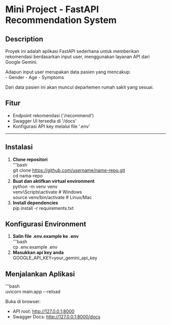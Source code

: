 # Mini Project - FastAPI Recommendation System

## Description
Proyek ini adalah aplikasi FastAPI sederhana untuk memberikan rekomendasi berdasarkan input user, menggunakan layanan API dari Google Gemini.

Adapun input user merupakan data pasien yang mencakup:  
    - Gender
    - Age
    - Symptoms

Dari data pasien ini akan muncul departemen rumah sakit yang sesuai.

## Fitur
- Endpoint rekomendasi ('/recommend')
- Swagger UI tersedia di '/docs'
- Konfigurasi API key melalui file '.env'

---

## Instalasi
1. **Clone repositori**  
    '''bash  
    git clone https://github.com/username/name-repo.git  
    cd nama-repo
2. **Buat dan aktifkan virtual environment**  
    python -m venv venv  
    venv\Scripts\activate       # Windows  
    source venv/bin/activate    # Linux/Mac
3. **Install dependencies**  
    pip install -r requirements.txt

## Konfigurasi Environment
1. **Salin file .env.example ke .env**  
    '''bash  
    cp .env.example .env
2. **Masukkan api key anda**  
    GOOGLE_API_KEY=your_gemini_api_key

## Menjalankan Aplikasi
'''bash  
uvicorn main:app --reload

Buka di browser:
- API root: http://127.0.0.1:8000  
- Swagger Docs: http://127.0.0.1:8000/docs
